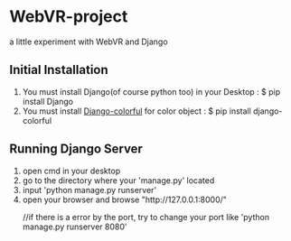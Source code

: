 # WebVR-project
a little experiment with WebVR and Django

<h2>Initial Installation</h2>
<ol>
  <li>You must install Django(of course python too) in your Desktop : $ pip install Django</li>
  <li>You must install <a href="https://pypi.org/project/django-colorful/">Django-colorful</a> for color object : $ pip install django-colorful</li>
</ol>

<h2>Running Django Server</h2>
<ol>
  <li>open cmd in your desktop</li>
  <li>go to the directory where your 'manage.py' located</li>
  <li>input 'python manage.py runserver'</li>
  <li>open your browser and browse "http://127.0.0.1:8000/"</li>
  <p>//if there is a error by the port, try to change your port like 'python manage.py runserver 8080'</p>
</ol>
